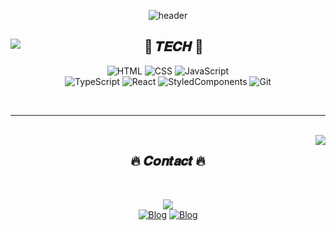 <div align="center">
  
  ![header](https://capsule-render.vercel.app/api?type=waving&color=auto&height=300&section=header&text=Jacob%20Park&fontSize=90&animation=fadeIn&fontAlignY=38&desc=FE%20Dev.%20who%20pursues%20continuous%20growth%20and%20development%20witout%20stopping&descAlignY=52&descAlign=58)
  
  </div>
  
  <div align="center">
  
  <img align="left" src="https://github-readme-stats-one-bice.vercel.app/api/top-langs/?username=jhp4986&theme=dracula&langs_count=8&layout=compact&exclude_repo=algorithm,productive-box&role=OWNER,ORGANIZATION_MEMBER,COLLABORATOR"/>

  
  ## 💫 𝑻𝑬𝑪𝑯 💫 
  
  ![HTML](https://img.shields.io/badge/HTML-E34F26?style=for-the-badge&logo=HTML5&logoColor=white)
  ![CSS](https://img.shields.io/badge/CSS-1572B6?style=for-the-badge&logo=CSS3&logoColor=white)
  ![JavaScript](https://img.shields.io/badge/JavaScript-F7DF1E?style=for-the-badge&logo=JavaScript&logoColor=white)  
  ![TypeScript](https://img.shields.io/badge/TypeScript-006FED?style=for-the-badge&logo=TypeScript&logoColor=white)
  ![React](https://img.shields.io/badge/React-18BCEE?style=for-the-badge&logo=React&logoColor=white)
  ![StyledComponents](https://img.shields.io/badge/styledcomponents-DB7093?style=for-the-badge&logo=styledcomponents&logoColor=white)
  ![Git](https://img.shields.io/badge/-Git-181717?style=for-the-badge&logo=git)
  
  <br/>
  
  ---
  
  <br/>
  
  <img align="right" src="https://github-readme-stats-eight-theta.vercel.app/api?username=jhp4986&show_icons=true&theme=dracula&include_all_commits=true&count_private=true"/>
</div>

<div align="center">
  
  ## 🔥 𝑪𝒐𝒏𝒕𝒂𝒄𝒕 🔥
    
  <br/>
  
  <a href="mailto:jhp4986@gmail.com"><img src="https://img.shields.io/badge/-jhp4986@gmail.com-D14836?style=flat&logo=Gmail&logoColor=white"/></a>  
  [![Blog](https://img.shields.io/badge/-Velog-6A6B6D?style=for-the-badge&logo=Velog&logoColor=white)](https://velog.io/@jhp4986)
  [![Blog](https://img.shields.io/badge/-Tech%20Blog-6A6B6D?style=for-the-badge&logo=Github&logoColor=white)](https://jhp4986.github.io)
  


  

  


</div>
